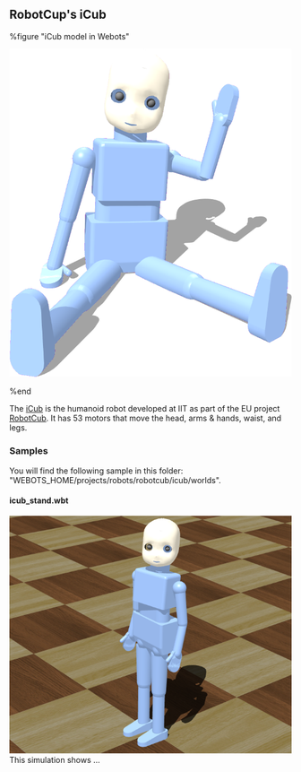 ## RobotCup's iCub

%figure "iCub model in Webots"

![model.png](images/robots/icub/model.png)

%end

The [iCub](http://www.icub.org/) is the humanoid robot developed at IIT as part of the EU project [RobotCub](http://www.robotcub.org/).
It has 53 motors that move the head, arms & hands, waist, and legs.

### Samples

You will find the following sample in this folder: "WEBOTS\_HOME/projects/robots/robotcub/icub/worlds".

#### icub\_stand.wbt

![icub_stand.wbt.png](images/robots/icub/icub_stand.wbt.png) This simulation shows ...
